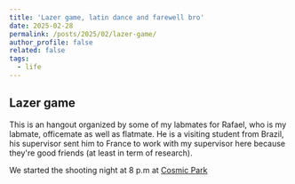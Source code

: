```yaml
---
title: 'Lazer game, latin dance and farewell bro'
date: 2025-02-28
permalink: /posts/2025/02/lazer-game/
author_profile: false
related: false
tags:
  - life
---
```

## Lazer game
This is an hangout organized by some of my labmates for Rafael, who is my labmate, officemate as well as flatmate. He is a visiting student from Brazil, his supervisor sent him to France to work with my supervisor here because they're good friends (at least in term of research).

We started the shooting night at 8 p.m at [Cosmic Park](https://www.google.com/maps/place/Cosmic+Park+54/@48.684242,6.2003571,15.94z/data=!4m14!1m7!3m6!1s0x479499787e26db93:0xc362fa5fa4c7833b!2sCosmic+Park+54!8m2!3d48.6848449!4d6.2041101!16s%2Fg%2F11hms47jd1!3m5!1s0x479499787e26db93:0xc362fa5fa4c7833b!8m2!3d48.6848449!4d6.2041101!16s%2Fg%2F11hms47jd1?entry=ttu&g_ep=EgoyMDI1MDMxMS4wIKXMDSoASAFQAw%3D%3D)
